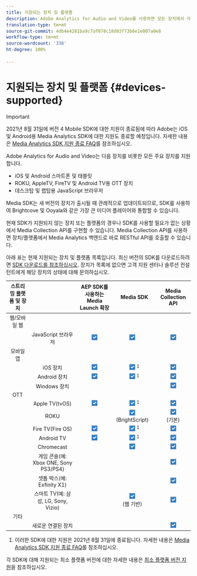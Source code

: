 ```yaml
---
title: 지원되는 장치 및 플랫폼
description: Adobe Analytics for Audio and Video를 사용하면 모든 장치에서 각 미디어 스트림을 수집하고 보고할 수 있습니다.
translation-type: tm+mt
source-git-commit: 4db4e4281ba9c7af078c18d03f73b6e1e007a0e8
workflow-type: tm+mt
source-wordcount: '338'
ht-degree: 100%

---
```



# 지원되는 장치 및 플랫폼 {#devices-supported}

>[!IMPORTANT]
>
>2021년 8월 31일에 버전 4 Mobile SDK에 대한 지원이 종료됨에 따라 Adobe는 iOS 및 Android용 Media Analytics SDK에 대한 지원도 종료할 예정입니다.  자세한 내용은 [Media Analytics SDK 지원 종료 FAQ](/help/sdk-implement/end-of-support-faqs.md)를 참조하십시오.

Adobe Analytics for Audio and Video는 다음 장치를 비롯한 모든 주요 장치를 지원합니다.

* iOS 및 Android 스마트폰 및 태블릿
* ROKU, AppleTV, FireTV 및 Android TV용 OTT 장치
* 데스크탑 및 랩탑용 JavaScript 브라우저

Media SDK는 새 버전의 장치가 출시될 때 관례적으로 업데이트되므로, SDK를 사용하여 Brightcove 및 Ooyala와 같은 가장 큰 미디어 플레이어와 통합할 수 있습니다.

현재 SDK가 지원되지 않는 장치 또는 플랫폼의 경우나 SDK를 사용할 필요가 없는 상황에서 Media Collection API를 구현할 수 있습니다. Media Collection API를 사용하면 장치/플랫폼에서 Media Analytics 백엔드로 바로 RESTful API를 호출할 수 있습니다.

아래 표는 현재 지원되는 장치 및 플랫폼 목록입니다. 최신 버전의 SDK를 다운로드하려면 [SDK 다운로드를 참조하십시오](https://docs.adobe.com/content/help/ko-KR/media-analytics/using/sdk-implement/download-sdks.html). 장치가 목록에 없으면 고객 지원 센터나 솔루션 컨설턴트에게 해당 장치의 상태에 대해 문의하십시오.

| 스트리밍 플랫폼 및 장치 |  | AEP SDK를 사용하는 Media Launch 확장 | Media SDK | Media Collection API |
|:---------------------------:|:-----------------------------------------------:|:----------------------------:|:-------------------:|:--------------------:|
| 웹/모바일 웹 |  |  |  |  |
|  | JavaScript 브라우저 | ![](/help/assets/icon-blue-check.png) | ![](/help/assets/icon-blue-check.png)    | ![](/help/assets/icon-blue-check.png) |
| 모바일 앱 |  |  |  |  |
|  | iOS 장치 | ![](/help/assets/icon-blue-check.png) | ![](/help/assets/icon-blue-check.png) <sup>1</sup> | ![](/help/assets/icon-blue-check.png) |
|  | Android 장치 | ![](/help/assets/icon-blue-check.png) | ![](/help/assets/icon-blue-check.png) <sup>1</sup> | ![](/help/assets/icon-blue-check.png) |
|  | Windows 장치 |  |  | ![](/help/assets/icon-blue-check.png) |
| OTT |  |  |  |  |
|  | Apple TV(tvOS) | ![](/help/assets/icon-blue-check.png) | ![](/help/assets/icon-blue-check.png) <sup>1</sup> | ![](/help/assets/icon-blue-check.png) |
|  | ROKU |  | ![](/help/assets/icon-blue-check.png)   <br>(BrightScript)    | ![](/help/assets/icon-blue-check.png)<br>(기본) |
|  | Fire TV(Fire OS) | ![](/help/assets/icon-blue-check.png) | ![](/help/assets/icon-blue-check.png) <sup>1</sup> | ![](/help/assets/icon-blue-check.png) |
|  | Android TV | ![](/help/assets/icon-blue-check.png) | ![](/help/assets/icon-blue-check.png) <sup>1</sup> | ![](/help/assets/icon-blue-check.png) |
|  | Chromecast |  | ![](/help/assets/icon-blue-check.png)    | ![](/help/assets/icon-blue-check.png) |
|  | 게임 콘솔(예: Xbox ONE, Sony PS3/PS4) |  |  | ![](/help/assets/icon-blue-check.png) |
|  | 셋톱 박스(예: Exfinity X1) |  |  | ![](/help/assets/icon-blue-check.png) |
|  | 스마트 TV(예: 삼성, LG, Sony, Vizio) |  | ![](/help/assets/icon-blue-check.png)   <br>(웹 기반)    | ![](/help/assets/icon-blue-check.png) |
| 기타 |  |  |  |  |
|  | 새로운 연결된 장치 |  |  | ![](/help/assets/icon-blue-check.png) |

1. 이러한 SDK에 대한 지원은 2021년 8월 31일에 종료됩니다. 자세한 내용은 [Media Analytics SDK 지원 종료 FAQ](/help/sdk-implement/end-of-support-faqs.md)를 참조하십시오.

각 SDK에 대해 지원되는 최소 플랫폼 버전에 대한 자세한 내용은 [최소 플랫폼 버전 지원](https://docs.adobe.com/content/help/ko-KR/media-analytics/using/sdk-implement/setup/setup-overview.html)을 참조하십시오.
